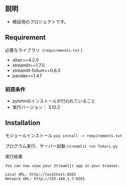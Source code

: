 ## 説明

* 検証用のプロジェクトです。

## Requirement

必要なライブラリ（`requirements.txt` ）
 
* altair==4.2.0
* streamlit==1.7.0
* streamlit-folium==0.6.3
* pandas==1.4.1

### 前提条件

* pytohnのインストールが行われていること
* 実行バージョン： 3.10.2

## Installation

モジュールインストール
`pip install -r requirements.txt`


プログラム実行、サーバー起動
`streamlit run fukuri.py`


実行結果
```
You can now view your Streamlit app in your browser.

Local URL: http://localhost:8501
Network URL: http://192.168.1.7:8501
```

